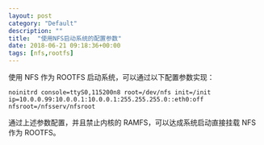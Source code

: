 ```yaml
---
layout: post
category: "Default"
description: ""
title:  "使用NFS启动系统的配置参数"
date: 2018-06-21 09:18:36+00:00
tags: [nfs,rootfs]
---
```


使用 NFS 作为 ROOTFS 启动系统，可以通过以下配置参数实现：

```
noinitrd console=ttyS0,115200n8 root=/dev/nfs init=/init ip=10.0.0.99:10.0.0.1:10.0.0.1:255.255.255.0::eth0:off nfsroot=/nfsserv/nfsroot
```

通过上述参数配置，并且禁止内核的 RAMFS，可以达成系统启动直接挂载 NFS 作为 ROOTFS。